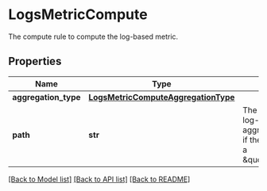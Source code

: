 # LogsMetricCompute

The compute rule to compute the log-based metric.

## Properties

| Name                 | Type                                                                        | Description                                                                                                                       | Notes      |
| -------------------- | --------------------------------------------------------------------------- | --------------------------------------------------------------------------------------------------------------------------------- | ---------- |
| **aggregation_type** | [**LogsMetricComputeAggregationType**](LogsMetricComputeAggregationType.md) |                                                                                                                                   |
| **path**             | **str**                                                                     | The path to the value the log-based metric will aggregate on (only used if the aggregation type is a \&quot;distribution\&quot;). | [optional] |

[[Back to Model list]](README.md#documentation-for-models) [[Back to API list]](README.md#documentation-for-api-endpoints) [[Back to README]](README.md)
